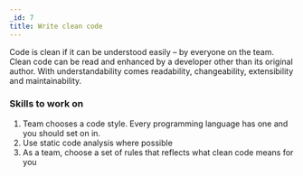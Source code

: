 ```yaml
---
_id: 7
title: Write clean code
---
```


Code is clean if it can be understood easily – by everyone on the team. Clean code can be read and enhanced by a developer other than its original author. With understandability comes readability, changeability, extensibility and maintainability.


<h3>Skills to work on </h3>

1. Team chooses a code style. Every programming language has one and you should set on in.  
1. Use static code analysis where possible
1. As a team, choose a set of rules that reflects what clean code means for you
